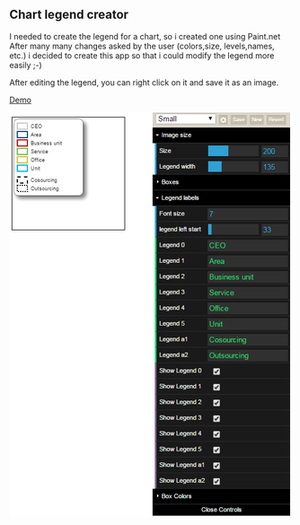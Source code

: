 ## Chart legend creator

I needed to create the legend for a chart, so i created one using Paint.net
After many many changes asked by the user (colors,size, levels,names, etc.) i decided to create this app so that i could modify the legend more easily ;-)

After editing the legend, you can right click on it and save it as an image.

[Demo](https://fkossyvas.github.io/Chart-legend-creator/)


![screenshot](https://github.com/fkossyvas/Chart-legend-creator/blob/master/screenshot.png)

